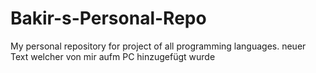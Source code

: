 # Bakir-s-Personal-Repo
My personal repository for project of all programming languages.
neuer Text welcher von mir aufm PC hinzugefügt wurde
